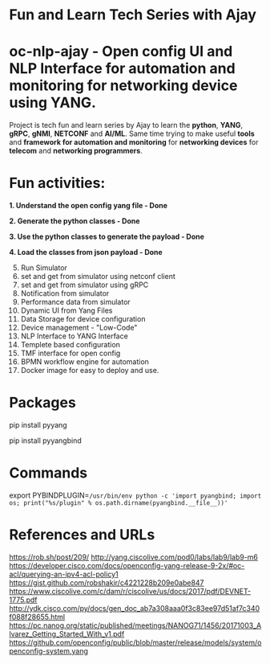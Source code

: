 # Fun and Learn Tech Series with Ajay

# oc-nlp-ajay - Open config UI and NLP Interface for automation and monitoring for networking device using YANG.

Project is tech fun and learn series by Ajay to learn the **python**, **YANG**, **gRPC**, **gNMI**, **NETCONF** and **AI/ML**. 
Same time trying to make useful **tools** and **framework for automation and monitoring** for **networking devices** for **telecom** and **networking programmers**. 

# Fun activities:

**1.  Understand the open config yang file - Done**

**2.  Generate the python classes - Done**

**3.  Use the python classes to generate the payload - Done**

**4.  Load the classes from json payload - Done**

5.  Run Simulator
6.  set and get from simulator using netconf client
7.  set and get from simulator using  gRPC
8.  Notification from simulator
9.  Performance data from simulator
10. Dynamic UI from Yang Files
11. Data Storage for device configuration
12. Device management - "Low-Code"
13. NLP Interface to YANG Interface
14. Templete based configuration
15. TMF interface for open config
16. BPMN workflow engine for automation
17. Docker image for easy to deploy and use.


# Packages

pip install pyyang

pip install pyyangbind

# Commands
export PYBINDPLUGIN=`/usr/bin/env python -c 'import pyangbind; import os; print("%s/plugin" % os.path.dirname(pyangbind.__file__))'`


# References and URLs 

https://rob.sh/post/209/
http://yang.ciscolive.com/pod0/labs/lab9/lab9-m6
https://developer.cisco.com/docs/openconfig-yang-release-9-2x/#oc-acl/querying-an-ipv4-acl-policy1
https://gist.github.com/robshakir/c4221228b209e0abe847
https://www.ciscolive.com/c/dam/r/ciscolive/us/docs/2017/pdf/DEVNET-1775.pdf
http://ydk.cisco.com/py/docs/gen_doc_ab7a308aaa0f3c83ee97d51af7c340f088f28655.html
https://pc.nanog.org/static/published/meetings/NANOG71/1456/20171003_Alvarez_Getting_Started_With_v1.pdf
https://github.com/openconfig/public/blob/master/release/models/system/openconfig-system.yang
